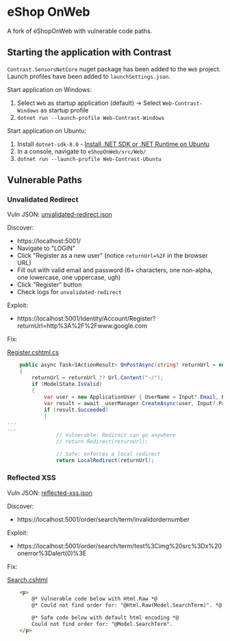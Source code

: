 # eShop OnWeb

A fork of eShopOnWeb with vulnerable code paths.

## Starting the application with Contrast

`Contrast.SensorsNetCore` nuget package has been added to the `Web` project. Launch profiles have been added to `launchSettings.json`.

Start application on Windows:

1. Select `Web` as startup application (default) -> Select `Web-Contrast-Windows` as startup profile
1. `dotnet run --launch-profile Web-Contrast-Windows`

Start application on Ubuntu:

1. Install `dotnet-sdk-8.0` - [Install .NET SDK or .NET Runtime on Ubuntu](https://learn.microsoft.com/en-us/dotnet/core/install/linux-ubuntu-install?tabs=dotnet8&pivots=os-linux-ubuntu-2404)
1. In a console, navigate to `eShopOnWeb/src/Web/`
1. `dotnet run --launch-profile Web-Contrast-Ubuntu`

## Vulnerable Paths

### Unvalidated Redirect

Vuln JSON: [unvalidated-redirect.json](./vulns/unvalidated-redirect.json)

Discover:

- https://localhost:5001/
- Navigate to "LOGIN"
- Click "Register as a new user" (notice `returnUrl=%2F` in the browser URL)
- Fill out with valid email and password (6+ characters, one non-alpha, one lowercase, one uppercase, ugh)
- Click "Register" button
- Check logs for `unvalidated-redirect`

Exploit:

- https://localhost:5001/Identity/Account/Register?returnUrl=http%3A%2F%2Fwww.google.com

Fix:

[Register.cshtml.cs](./src/Web/Areas/Identity/Pages/Account/Register.cshtml.cs)

```csharp
    public async Task<IActionResult> OnPostAsync(string? returnUrl = null)
    {
        returnUrl = returnUrl ?? Url.Content("~/");
        if (ModelState.IsValid)
        {
            var user = new ApplicationUser { UserName = Input?.Email, Email = Input?.Email };
            var result = await _userManager.CreateAsync(user, Input?.Password!);
            if (result.Succeeded)
            {
...
...
                // Vulnerable: Redirect can go anywhere
                // return Redirect(returnUrl);

                // Safe: enforces a local redirect
                return LocalRedirect(returnUrl);
```

### Reflected XSS

Vuln JSON: [reflected-xss.json](./vulns/reflected-xss.json)

Discover:

- https://localhost:5001/order/search/term/invalidordernumber

Exploit:

- https://localhost:5001/order/search/term/test%3Cimg%20src%3Dx%20onerror%3Dalert(0)%3E 

Fix:

[Search.cshtml](./src/Web/Views/Order/Search.cshtml)

```html
    <p>
        @* Vulnerable code below with Html.Raw *@
        @* Could not find order for: "@Html.Raw(Model.SearchTerm)". *@
        
        @* Safe code below with default html encoding *@
        Could not find order for: "@Model.SearchTerm".
    </p>
```